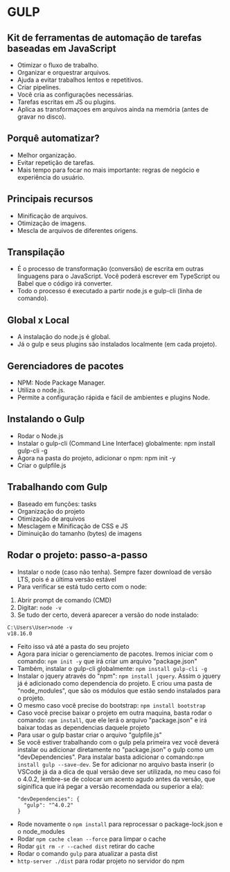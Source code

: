 # GULP

## Kit de ferramentas de automação de tarefas baseadas em JavaScript
- Otimizar o fluxo de trabalho.
- Organizar e orquestrar arquivos.
- Ajuda a evitar trabalhos lentos e repetitivos.
- Criar pipelines.
- Você cria as configurações necessárias.
- Tarefas escritas em JS ou plugins.
- Aplica as transformaçoes em arquivos ainda na memória (antes de gravar no disco).

## Porquê automatizar?
- Melhor organização.
- Evitar repetição de tarefas.
- Mais tempo para focar no mais importante: regras de negócio e experiência do usuário.

## Principais recursos
- Minificação de arquivos.
- Otimização de imagens.
- Mescla de arquivos de diferentes origens.

## Transpilação
- É o processo de transformação (conversão) de escrita em outras linguagens para o JavaScript. Você poderá escrever em TypeScript ou Babel que o código irá converter.
- Todo o processo é executado a partir node.js e gulp-cli (linha de comando).

## Global x Local
- A instalação do node.js é global.
- Já o gulp e seus plugins são instalados localmente (em cada projeto).
  
## Gerenciadores de pacotes
- NPM: Node Package Manager.
- Utiliza o node.js.
- Permite a configuração rápida e fácil de ambientes e plugins Node.

## Instalando o Gulp
- Rodar o Node.js
- Instalar o gulp-cli (Command Line Interface) globalmente: npm install gulp-cli -g
- Agora na pasta do projeto, adicionar o npm: npm init -y
- Criar o gulpfile.js

## Trabalhando com Gulp
- Baseado em funções: tasks
- Organização do projeto
- Otimização de arquivos
- Mesclagem e Minificação de CSS e JS
- Diminuição do tamanho (bytes) de imagens

## Rodar o projeto: passo-a-passo
- Instalar o node (caso não tenha). Sempre fazer download de versão LTS, pois é a última versão estável
- Para verificar se está tudo certo com o node:
1. Abrir prompt de comando (CMD)
2. Digitar: `node -v`
3. Se tudo der certo, deverá aparecer a versão do node instalado:
```
C:\Users\User>node -v
v18.16.0
```
- Feito isso vá até a pasta do seu projeto
- Agora para iniciar o gerenciamento de pacotes. Iremos iniciar com o comando: `npm init -y` que irá criar um arquivo "package.json"
- Também, instalar o gulp-cli globalmente: `npm install gulp-cli -g`
- Instalar o jquery através do "npm": `npm install jquery`. Assim o jquery já é adicionado como dependencia do projeto. E criou uma pasta de "node_modules", que são os módulos que estão sendo instalados para o projeto.
- O mesmo caso você precise do bootstrap: `npm install bootstrap`
- Caso você precise baixar o projeto em outra maquina, basta rodar o comando: `npm install`, que ele lerá o arquivo "package.json" e irá baixar todas as dependencias daquele projeto
- Para usar o gulp bastar criar o arquivo "gulpfile.js"
- Se você estiver trabalhando com o gulp pela primeira vez você deverá instalar ou adicionar diretamente no "package.json" o gulp como um "devDependencies". Para instalar basta adicionar o comando:`npm install gulp --save-dev`. Se for adicionar no arquivo basta inserir (o VSCode já da a dica de qual versão deve ser utilizada, no meu caso foi o 4.0.2, lembre-se de colocar um acento agudo antes da versão, que siginifica que irá pegar a versão recomendada ou superior a ela):
  ```
  "devDependencies": {
    "gulp": "^4.0.2"
  }
  ```
- Rode novamente o `npm install` para reprocessar o package-lock.json e o node_modules
- Rodar `npm cache clean --force` para limpar o cache
- Rodar `git rm -r --cached dist` retirar do cache
- Rodar o comando `gulp` para atualizar a pasta dist
- `http-server ./dist` para rodar projeto no servidor do npm